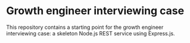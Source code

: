 # Growth engineer interviewing case

This repository contains a starting point for the growth engineer interviewing case: a skeleton Node.js REST service using Express.js.
